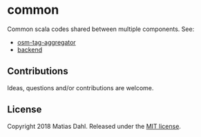 # common

Common scala codes shared between multiple components. See:

 - [osm-tag-aggregator](https://github.com/tagdynamics-org/osm-tag-aggregator)
 - [backend](https://github.com/tagdynamics-org/backend)

## Contributions

Ideas, questions and/or contributions are welcome.

## License

Copyright 2018 Matias Dahl. Released under the [MIT license](LICENSE.md).

